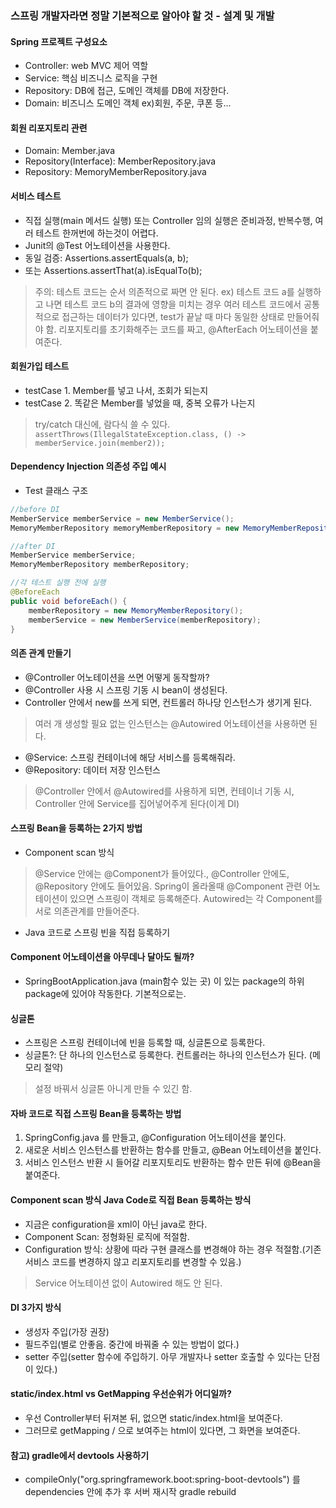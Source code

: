 ### 스프링 개발자라면 정말 기본적으로 알아야 할 것 - 설계 및 개발
#### Spring 프로젝트 구성요소
- Controller: web MVC 제어 역할
- Service: 핵심 비즈니스 로직을 구현
- Repository: DB에 접근, 도메인 객체를 DB에 저장한다.
- Domain: 비즈니스 도메인 객체 ex)회원, 주문, 쿠폰 등...

#### 회원 리포지토리 관련
- Domain: Member.java
- Repository(Interface): MemberRepository.java
- Repository: MemoryMemberRepository.java

#### 서비스 테스트
- 직접 실행(main 메서드 실행) 또는 Controller 임의 실행은 준비과정, 반복수행, 여러 테스트 한꺼번에 하는것이 어렵다.
- Junit의 @Test 어노테이션을 사용한다.
- 동일 검증: Assertions.assertEquals(a, b);
- 또는 Assertions.assertThat(a).isEqualTo(b);
> 주의: 테스트 코드는 순서 의존적으로 짜면 안 된다. ex) 테스트 코드 a를 실행하고 나면 테스트 코드 b의 결과에 영향을 미치는 경우
> 여러 테스트 코드에서 공통적으로 접근하는 데이터가 있다면, test가 끝날 때 마다 동일한 상태로 만들어줘야 함.
> 리포지토리를 초기화해주는 코드를 짜고, @AfterEach 어노테이션을 붙여준다.

#### 회원가입 테스트
- testCase 1. Member를 넣고 나서, 조회가 되는지
- testCase 2. 똑같은 Member를 넣었을 때, 중복 오류가 나는지
> try/catch 대신에, 람다식 쓸 수 있다.
> ```assertThrows(IllegalStateException.class, () -> memberService.join(member2));```

#### Dependency Injection 의존성 주입 예시
- Test 클래스 구조
```java
//before DI
MemberService memberService = new MemberService();
MemoryMemberRepository memoryMemberRepository = new MemoryMemberRepository();
```

```java
//after DI
MemberService memberService;
MemoryMemberRepository memberRepository;

//각 테스트 실행 전에 실행
@BeforeEach
public void beforeEach() {
	memberRepository = new MemoryMemberRepository();
	memberService = new MemberService(memberRepository);
}
```

#### 의존 관계 만들기
- @Controller 어노테이션을 쓰면 어떻게 동작할까?
- @Controller 사용 시 스프링 기동 시 bean이 생성된다.
- Controller 안에서 new를 쓰게 되면, 컨트롤러 하나당 인스턴스가 생기게 된다.
> 여러 개 생성할 필요 없는 인스턴스는 @Autowired 어노테이션을 사용하면 된다.
- @Service: 스프링 컨테이너에 해당 서비스를 등록해줘라.
- @Repository: 데이터 저장 인스턴스
> @Controller 안에서 @Autowired를 사용하게 되면, 컨테이너 기동 시, Controller 안에 Service를 집어넣어주게 된다(이게 DI)

#### 스프링 Bean을 등록하는 2가지 방법
- Component scan 방식
> @Service 안에는 @Component가 들어있다., @Controller 안에도, @Repository 안에도 들어있음.
> Spring이 올라올때 @Component 관련 어노테이션이 있으면 스프링이 객체로 등록해준다.
> Autowired는 각 Component를 서로 의존관계를 만들어준다.
- Java 코드로 스프링 빈을 직접 등록하기

#### Component 어노테이션을 아무데나 달아도 될까?
- SpringBootApplication.java (main함수 있는 곳) 이 있는 package의 하위 package에 있어야 작동한다. 기본적으로는.

#### 싱글톤
- 스프링은 스프링 컨테이너에 빈을 등록할 때, 싱글톤으로 등록한다.
- 싱글톤?: 단 하나의 인스턴스로 등록한다. 컨트롤러는 하나의 인스턴스가 된다. (메모리 절약)
> 설정 바꿔서 싱글톤 아니게 만들 수 있긴 함.

#### 자바 코드로 직접 스프링 Bean을 등록하는 방법
1. SpringConfig.java 를 만들고, @Configuration 어노테이션을 붙인다.
2. 새로운 서비스 인스턴스를 반환하는 함수를 만들고, @Bean 어노테이션을 붙인다.
3. 서비스 인스턴스 반환 시 들어갈 리포지토리도 반환하는 함수 만든 뒤에 @Bean을 붙여준다.

#### Component scan 방식 Java Code로 직접 Bean 등록하는 방식
- 지금은 configuration을 xml이 아닌 java로 한다.
- Component Scan: 정형화된 로직에 적절함.
- Configuration 방식: 상황에 따라 구현 클래스를 변경해야 하는 경우 적절함.(기존 서비스 코드를 변경하지 않고 리포지토리를 변경할 수 있음.)
> Service 어노테이션 없이 Autowired 해도 안 된다.

#### DI 3가지 방식
- 생성자 주입(가장 권장)
- 필드주입(별로 안좋음. 중간에 바꿔줄 수 있는 방법이 없다.)
- setter 주입(setter 함수에 주입하기. 아무 개발자나 setter 호출할 수 있다는 단점이 있다.)

#### static/index.html vs GetMapping 우선순위가 어디일까?
- 우선 Controller부터 뒤져본 뒤, 없으면 static/index.html을 보여준다.
- 그러므로 getMapping / 으로 보여주는 html이 있다면, 그 화면을 보여준다.

#### 참고) gradle에서 devtools 사용하기
- compileOnly("org.springframework.boot:spring-boot-devtools") 를 dependencies 안에 추가 후 서버 재시작 gradle rebuild